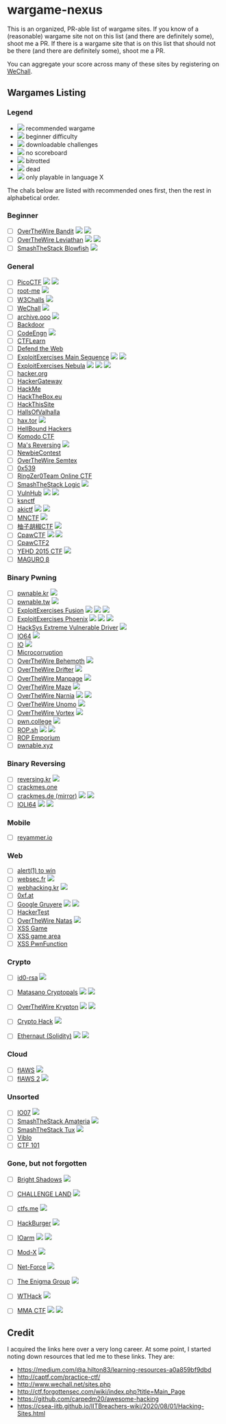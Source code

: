 # wargame-nexus

This is an organized, PR-able list of wargame sites.
If you know of a (reasonable) wargame site not on this list (and there are definitely some), shoot me a PR.
If there is a wargame site that is on this list that should not be there (and there are definitely some), shoot me a PR.

You can aggregate your score across many of these sites by registering on [WeChall](http://www.wechall.net).

## Wargames Listing

### Legend

- <img src="https://img.shields.io/badge/recommended-yes-green.svg"> recommended wargame
- <img src="https://img.shields.io/badge/difficulty-beginner-green.svg"> beginner difficulty
- <img src="https://img.shields.io/badge/style-offline-lightgrey.svg"> downloadable challenges
- <img src="https://img.shields.io/badge/scoring-no-lightgrey.svg"> no scoreboard
- <img src="https://img.shields.io/badge/status-degraded-orange.svg"> bitrotted
- <img src="https://img.shields.io/badge/status-dead-red.svg"> dead
- <img src="https://img.shields.io/badge/language-X-orange.svg"> only playable in language X

The chals below are listed with recommended ones first, then the rest in alphabetical order.

### Beginner

- [ ] [OverTheWire Bandit](http://overthewire.org/wargames/bandit/) <img src="https://img.shields.io/badge/difficulty-beginner-green.svg"> <img src="https://img.shields.io/badge/scoring-no-lightgrey.svg">
- [ ] [OverTheWire Leviathan](http://overthewire.org/wargames/leviathan/) <img src="https://img.shields.io/badge/difficulty-beginner-green.svg"> <img src="https://img.shields.io/badge/scoring-no-lightgrey.svg">
- [ ] [SmashTheStack Blowfish](http://smashthestack.org/blowfish.html) <img src="https://img.shields.io/badge/scoring-no-lightgrey.svg">

### General

- [ ] [PicoCTF](http://picoctf.com) <img src="https://img.shields.io/badge/recommended-yes-green.svg"> <img src="https://img.shields.io/badge/difficulty-beginner-green.svg">
- [ ] [root-me](http://root-me.org) <img src="https://img.shields.io/badge/recommended-yes-green.svg">
- [ ] [W3Challs](https://w3challs.com/) <img src="https://img.shields.io/badge/recommended-yes-green.svg">
- [ ] [WeChall](http://www.wechall.net/) <img src="https://img.shields.io/badge/recommended-yes-green.svg">
- [ ] [archive.ooo](https://archive.ooo) <img src="https://img.shields.io/badge/recommended-yes-green.svg">
- [ ] [Backdoor](https://backdoor.sdslabs.co/challenges)
- [ ] [CodeEngn](http://ch.codeengn.com/) <img src="https://img.shields.io/badge/language-korean-orange.svg">
- [ ] [CTFLearn](https://ctflearn.com/)
- [ ] [Defend the Web](https://defendtheweb.net/?hackthis)
- [ ] [ExploitExercises Main Sequence](https://exploit.education/main-sequence/) <img src="https://img.shields.io/badge/style-offline-lightgrey.svg"> <img src="https://img.shields.io/badge/scoring-no-lightgrey.svg">
- [ ] [ExploitExercises Nebula](https://exploit.education/nebula/) <img src="https://img.shields.io/badge/difficulty-beginner-green.svg"> <img src="https://img.shields.io/badge/style-offline-lightgrey.svg"> <img src="https://img.shields.io/badge/scoring-no-lightgrey.svg">
- [ ] [hacker.org](http://www.hacker.org/)
- [ ] [HackerGateway](https://www.hackergateway.com/)
- [ ] [HackMe](https://hack.me/)
- [ ] [HackTheBox.eu](https://hackthebox.eu)
- [ ] [HackThisSite](https://www.hackthissite.org/)
- [ ] [HallsOfValhalla](https://halls-of-valhalla.org/beta/)
- [ ] [hax.tor](http://hax.tor.hu/welcome/) <img src="https://img.shields.io/badge/status-degraded-orange.svg">
- [ ] [HellBound Hackers](https://www.hellboundhackers.org/)
- [ ] [Komodo CTF](http://ctf.komodosec.com/)
- [ ] [Ma's Reversing](http://3564020356.org/) <img src="https://img.shields.io/badge/scoring-no-lightgrey.svg">
- [ ] [NewbieContest](https://www.newbiecontest.org/)
- [ ] [OverTheWire Semtex](http://overthewire.org/wargames/semtex/)
- [ ] [0x539](https://0x0539.net/)
- [ ] [RingZer0Team Online CTF](https://ringzer0team.com/home)
- [ ] [SmashTheStack Logic](http://logic.smashthestack.org:88/) <img src="https://img.shields.io/badge/scoring-no-lightgrey.svg">
- [ ] [VulnHub](https://www.vulnhub.com/) <img src="https://img.shields.io/badge/style-offline-lightgrey.svg"> <img src="https://img.shields.io/badge/scoring-no-lightgrey.svg">
- [ ] [ksnctf](http://ksnctf.sweetduet.info/)
- [ ] [akictf](https://ctf.katsudon.org/) <img src="https://img.shields.io/badge/status-degraded-orange.svg"> <img src="https://img.shields.io/badge/style-offline-lightgrey.svg">
- [ ] [MNCTF](http://mnctf.info/) <img src="https://img.shields.io/badge/language-japanese-orange.svg">
- [ ] [柚子胡椒CTF](https://ctf.mzyy94.com/) <img src="https://img.shields.io/badge/language-japanese-orange.svg">
- [ ] [CpawCTF](https://ctf.cpaw.site/) <img src="https://img.shields.io/badge/difficulty-beginner-green.svg"> <img src="https://img.shields.io/badge/language-japanese-orange.svg">
- [ ] [CpawCTF2](https://ctf2.cpaw.site/)
- [ ] [YEHD 2015 CTF](https://2015-yehd-ctf.meiji-ncc.tech/) <img src="https://img.shields.io/badge/language-japanese-orange.svg">
- [ ] [MAGURO β](https://score.maguro.run/)

### Binary Pwning

- [ ] [pwnable.kr](http://pwnable.kr) <img src="https://img.shields.io/badge/recommended-yes-green.svg">
- [ ] [pwnable.tw](http://pwnable.tw) <img src="https://img.shields.io/badge/recommended-yes-green.svg">
- [ ] [ExploitExercises Fusion](https://exploit.education/fusion/) <img src="https://img.shields.io/badge/difficulty-beginner-green.svg"> <img src="https://img.shields.io/badge/style-offline-lightgrey.svg"> <img src="https://img.shields.io/badge/scoring-no-lightgrey.svg">
- [ ] [ExploitExercises Phoenix](https://exploit.education/phoenix/) <img src="https://img.shields.io/badge/difficulty-beginner-green.svg"> <img src="https://img.shields.io/badge/style-offline-lightgrey.svg"> <img src="https://img.shields.io/badge/scoring-no-lightgrey.svg">
- [ ] [HackSys Extreme Vulnerable Driver](https://github.com/hacksysteam/HackSysExtremeVulnerableDriver) <img src="https://img.shields.io/badge/scoring-no-lightgrey.svg">
- [ ] [IO64](http://io.netgarage.org:8064/) <img src="https://img.shields.io/badge/scoring-no-lightgrey.svg">
- [ ] [IO](https://io.netgarage.org/) <img src="https://img.shields.io/badge/scoring-no-lightgrey.svg">
- [ ] [Microcorruption](https://microcorruption.com/login)
- [ ] [OverTheWire Behemoth](http://overthewire.org/wargames/behemoth/) <img src="https://img.shields.io/badge/scoring-no-lightgrey.svg">
- [ ] [OverTheWire Drifter](http://overthewire.org/wargames/drifter/) <img src="https://img.shields.io/badge/scoring-no-lightgrey.svg">
- [ ] [OverTheWire Manpage](http://overthewire.org/wargames/manpage/) <img src="https://img.shields.io/badge/scoring-no-lightgrey.svg">
- [ ] [OverTheWire Maze](http://overthewire.org/wargames/maze/) <img src="https://img.shields.io/badge/scoring-no-lightgrey.svg">
- [ ] [OverTheWire Narnia](http://overthewire.org/wargames/narnia/) <img src="https://img.shields.io/badge/difficulty-beginner-green.svg"> <img src="https://img.shields.io/badge/scoring-no-lightgrey.svg">
- [ ] [OverTheWire Unomo](http://overthewire.org/wargames/utumno/) <img src="https://img.shields.io/badge/scoring-no-lightgrey.svg">
- [ ] [OverTheWire Vortex](http://overthewire.org/wargames/vortex/) <img src="https://img.shields.io/badge/scoring-no-lightgrey.svg">
- [ ] [pwn.college](https://pwn.college) <img src="https://img.shields.io/badge/difficulty-beginner-green.svg">
- [ ] [ROP.sh](https://github.com/xelenonz/game/) <img src="https://img.shields.io/badge/status-degraded-orange.svg"> <img src="https://img.shields.io/badge/style-offline-lightgrey.svg">
- [ ] [ROP Emporium](https://ropemporium.com/)
- [ ] [pwnable.xyz](https://pwnable.xyz/)

### Binary Reversing

- [ ] [reversing.kr](http://reversing.kr) <img src="https://img.shields.io/badge/recommended-yes-green.svg">
- [ ] [crackmes.one](https://crackmes.one/)
- [ ] [crackmes.de (mirror)](http://crackmes.cf/) <img src="https://img.shields.io/badge/style-offline-lightgrey.svg"> <img src="https://img.shields.io/badge/scoring-no-lightgrey.svg">
- [ ] [IOLI64](https://github.com/BinaryResearch/IOLI64) <img src="https://img.shields.io/badge/style-offline-lightgrey.svg"> <img src="https://img.shields.io/badge/scoring-no-lightgrey.svg">

### Mobile

- [ ] [reyammer.io](https://challs.reyammer.io/)

### Web

- [ ] [alert(1) to win](https://alf.nu/alert1/)
- [ ] [websec.fr](http://websec.fr) <img src="https://img.shields.io/badge/recommended-yes-green.svg">
- [ ] [webhacking.kr](http://webhacking.kr/) <img src="https://img.shields.io/badge/recommended-yes-green.svg">
- [ ] [0xf.at](https://0xf.at/)
- [ ] [Google Gruyere](http://google-gruyere.appspot.com/) <img src="https://img.shields.io/badge/difficulty-beginner-green.svg"> <img src="https://img.shields.io/badge/scoring-no-lightgrey.svg">
- [ ] [HackerTest](http://www.hackertest.net/)
- [ ] [OverTheWire Natas](http://overthewire.org/wargames/natas/) <img src="https://img.shields.io/badge/scoring-no-lightgrey.svg">
- [ ] [XSS Game](https://www.xssgame.com/)
- [ ] [XSS game area](https://xss-game.appspot.com/)
- [ ] [XSS PwnFunction](https://xss.pwnfunction.com/)

### Crypto

- [ ] [id0-rsa](https://id0-rsa.pub/) <img src="https://img.shields.io/badge/recommended-yes-green.svg">
- [ ] [Matasano Cryptopals](https://cryptopals.com/) <img src="https://img.shields.io/badge/recommended-yes-green.svg"> <img src="https://img.shields.io/badge/scoring-no-lightgrey.svg">
- [ ] [OverTheWire Krypton](http://overthewire.org/wargames/krypton/) <img src="https://img.shields.io/badge/difficulty-beginner-green.svg"> <img src="https://img.shields.io/badge/scoring-no-lightgrey.svg">
- [ ] [Crypto Hack](https://cryptohack.org/) <img src="https://img.shields.io/badge/recommended-yes-green.svg">
- [ ] [Ethernaut (Solidity)](https://ethernaut.zeppelin.solutions/) <img src="https://img.shields.io/badge/difficulty-beginner-green.svg"> <img src="https://img.shields.io/badge/scoring-no-lightgrey.svg">


### Cloud

- [ ] [flAWS](http://flaws.cloud/) <img src="https://img.shields.io/badge/scoring-no-lightgrey.svg">
- [ ] [flAWS 2](http://flaws2.cloud/) <img src="https://img.shields.io/badge/scoring-no-lightgrey.svg">

### Unsorted

- [ ] [IO07](http://io.netgarage.org:777/) <img src="https://img.shields.io/badge/scoring-no-lightgrey.svg">
- [ ] [SmashTheStack Amateria](http://amateria.smashthestack.org:89/) <img src="https://img.shields.io/badge/scoring-no-lightgrey.svg">
- [ ] [SmashTheStack Tux](http://tux.smashthestack.org:86/) <img src="https://img.shields.io/badge/scoring-no-lightgrey.svg">
- [ ] [Viblo](https://ctf.viblo.asia/landing)
- [ ] [CTF 101](https://ctf101.org/)

### Gone, but not forgotten

- [ ] [Bright Shadows](http://bright-shadows.net/) <img src="https://img.shields.io/badge/status-dead-red.svg">
- [ ] [CHALLENGE LAND](http://challengeland.co/) <img src="https://img.shields.io/badge/status-dead-red.svg">
- [ ] [ctfs.me](http://ctfs.me/) <img src="https://img.shields.io/badge/status-dead-red.svg">
- [ ] [HackBurger](https://hackburger.ee/) <img src="https://img.shields.io/badge/status-dead-red.svg">
- [ ] [IOarm](http://ioarm.netgarage.org/) <img src="https://img.shields.io/badge/scoring-no-lightgrey.svg"> <img src="https://img.shields.io/badge/status-dead-red.svg">
- [ ] [Mod-X](http://www.mod-x.co.uk/main.php) <img src="https://img.shields.io/badge/status-dead-red.svg">
- [ ] [Net-Force](https://net-force.nl/) <img src="https://img.shields.io/badge/status-dead-red.svg">
- [ ] [The Enigma Group](https://www.enigmagroup.org/) <img src="https://img.shields.io/badge/status-dead-red.svg">
- [ ] [WTHack](https://www.onlinectf.com/challenges/) <img src="https://img.shields.io/badge/status-dead-red.svg">
- [ ] [MMA CTF](https://ctf.mma.club.uec.ac.jp/) <img src="https://img.shields.io/badge/language-japanese-orange.svg"> <img src="https://img.shields.io/badge/status-dead-red.svg">


## Credit

I acquired the links here over a very long career.
At some point, I started noting down resources that led me to these links.
They are:

- https://medium.com/@a.hilton83/learning-resources-a0a859bf9dbd
- http://captf.com/practice-ctf/
- http://www.wechall.net/sites.php
- http://ctf.forgottensec.com/wiki/index.php?title=Main_Page
- https://github.com/carpedm20/awesome-hacking
- https://csea-iitb.github.io/IITBreachers-wiki/2020/08/01/Hacking-Sites.html
